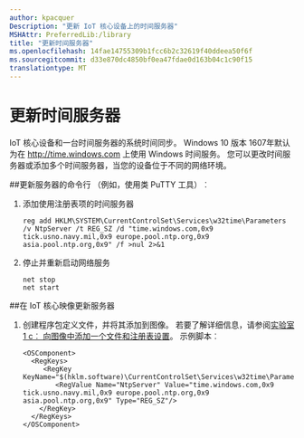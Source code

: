 ```yaml
---
author: kpacquer
Description: "更新 IoT 核心设备上的时间服务器"
MSHAttr: PreferredLib:/library
title: "更新时间服务器"
ms.openlocfilehash: 14fae14755309b1fcc6b2c32619f40ddeea50f6f
ms.sourcegitcommit: d33e870dc4850bf0ea47fdae0d163b04c1c90f15
translationtype: MT
---
```

# <a name="update-the-time-server"></a>更新时间服务器

IoT 核心设备和一台时间服务器的系统时间同步。 Windows 10 版本 1607年默认为在 http://time.windows.com 上使用 Windows 时间服务。 您可以更改时间服务器或添加多个时间服务器，当您的设备位于不同的网络环境。

##<a name="update-the-server-from-a-command-line-for-example-using-a-tool-like-putty"></a>更新服务器的命令行 （例如，使用类 PuTTY 工具）︰

1.   添加使用注册表项的时间服务器
     ``` syntax
     reg add HKLM\SYSTEM\CurrentControlSet\Services\w32time\Parameters /v NtpServer /t REG_SZ /d "time.windows.com,0x9 tick.usno.navy.mil,0x9 europe.pool.ntp.org,0x9 asia.pool.ntp.org,0x9" /f >nul 2>&1
     ```

2.  停止并重新启动网络服务
    
    ``` syntax
    net stop
    net start
    ```

##<a name="update-the-server-in-an-iot-core-image"></a>在 IoT 核心映像更新服务器

1.  创建程序包定义文件，并将其添加到图像。 若要了解详细信息，请参阅[实验室 1 c︰ 向图像中添加一个文件和注册表设置](add-a-registry-setting-to-an-image.md)。 示例脚本︰ 

    ``` syntax
    <OSComponent> 
      <RegKeys> 
         <RegKey KeyName="$(hklm.software)\CurrentControlSet\Services\w32time\Parameters">
            <RegValue Name="NtpServer" Value="time.windows.com,0x9 tick.usno.navy.mil,0x9 europe.pool.ntp.org,0x9 asia.pool.ntp.org,0x9" Type="REG_SZ"/>
        </RegKey>
      </RegKeys>
    </OSComponent>
    ```